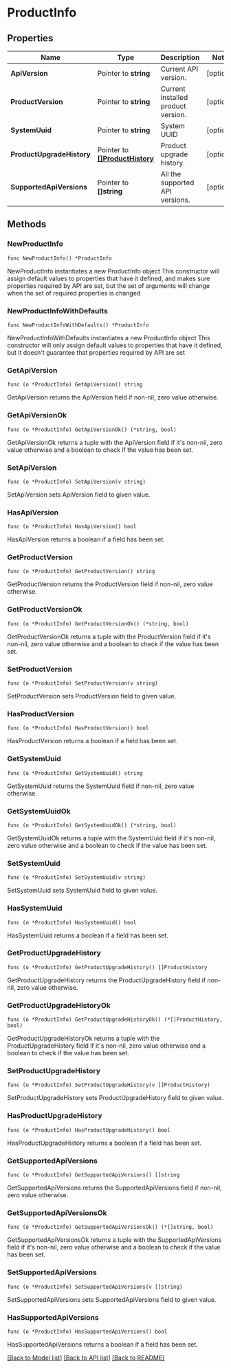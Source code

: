 # ProductInfo

## Properties

Name | Type | Description | Notes
------------ | ------------- | ------------- | -------------
**ApiVersion** | Pointer to **string** | Current API version. | [optional] 
**ProductVersion** | Pointer to **string** | Current installed product version. | [optional] 
**SystemUuid** | Pointer to **string** | System UUID | [optional] 
**ProductUpgradeHistory** | Pointer to [**[]ProductHistory**](ProductHistory.md) | Product upgrade history. | [optional] 
**SupportedApiVersions** | Pointer to **[]string** | All the supported API versions. | [optional] 

## Methods

### NewProductInfo

`func NewProductInfo() *ProductInfo`

NewProductInfo instantiates a new ProductInfo object
This constructor will assign default values to properties that have it defined,
and makes sure properties required by API are set, but the set of arguments
will change when the set of required properties is changed

### NewProductInfoWithDefaults

`func NewProductInfoWithDefaults() *ProductInfo`

NewProductInfoWithDefaults instantiates a new ProductInfo object
This constructor will only assign default values to properties that have it defined,
but it doesn't guarantee that properties required by API are set

### GetApiVersion

`func (o *ProductInfo) GetApiVersion() string`

GetApiVersion returns the ApiVersion field if non-nil, zero value otherwise.

### GetApiVersionOk

`func (o *ProductInfo) GetApiVersionOk() (*string, bool)`

GetApiVersionOk returns a tuple with the ApiVersion field if it's non-nil, zero value otherwise
and a boolean to check if the value has been set.

### SetApiVersion

`func (o *ProductInfo) SetApiVersion(v string)`

SetApiVersion sets ApiVersion field to given value.

### HasApiVersion

`func (o *ProductInfo) HasApiVersion() bool`

HasApiVersion returns a boolean if a field has been set.

### GetProductVersion

`func (o *ProductInfo) GetProductVersion() string`

GetProductVersion returns the ProductVersion field if non-nil, zero value otherwise.

### GetProductVersionOk

`func (o *ProductInfo) GetProductVersionOk() (*string, bool)`

GetProductVersionOk returns a tuple with the ProductVersion field if it's non-nil, zero value otherwise
and a boolean to check if the value has been set.

### SetProductVersion

`func (o *ProductInfo) SetProductVersion(v string)`

SetProductVersion sets ProductVersion field to given value.

### HasProductVersion

`func (o *ProductInfo) HasProductVersion() bool`

HasProductVersion returns a boolean if a field has been set.

### GetSystemUuid

`func (o *ProductInfo) GetSystemUuid() string`

GetSystemUuid returns the SystemUuid field if non-nil, zero value otherwise.

### GetSystemUuidOk

`func (o *ProductInfo) GetSystemUuidOk() (*string, bool)`

GetSystemUuidOk returns a tuple with the SystemUuid field if it's non-nil, zero value otherwise
and a boolean to check if the value has been set.

### SetSystemUuid

`func (o *ProductInfo) SetSystemUuid(v string)`

SetSystemUuid sets SystemUuid field to given value.

### HasSystemUuid

`func (o *ProductInfo) HasSystemUuid() bool`

HasSystemUuid returns a boolean if a field has been set.

### GetProductUpgradeHistory

`func (o *ProductInfo) GetProductUpgradeHistory() []ProductHistory`

GetProductUpgradeHistory returns the ProductUpgradeHistory field if non-nil, zero value otherwise.

### GetProductUpgradeHistoryOk

`func (o *ProductInfo) GetProductUpgradeHistoryOk() (*[]ProductHistory, bool)`

GetProductUpgradeHistoryOk returns a tuple with the ProductUpgradeHistory field if it's non-nil, zero value otherwise
and a boolean to check if the value has been set.

### SetProductUpgradeHistory

`func (o *ProductInfo) SetProductUpgradeHistory(v []ProductHistory)`

SetProductUpgradeHistory sets ProductUpgradeHistory field to given value.

### HasProductUpgradeHistory

`func (o *ProductInfo) HasProductUpgradeHistory() bool`

HasProductUpgradeHistory returns a boolean if a field has been set.

### GetSupportedApiVersions

`func (o *ProductInfo) GetSupportedApiVersions() []string`

GetSupportedApiVersions returns the SupportedApiVersions field if non-nil, zero value otherwise.

### GetSupportedApiVersionsOk

`func (o *ProductInfo) GetSupportedApiVersionsOk() (*[]string, bool)`

GetSupportedApiVersionsOk returns a tuple with the SupportedApiVersions field if it's non-nil, zero value otherwise
and a boolean to check if the value has been set.

### SetSupportedApiVersions

`func (o *ProductInfo) SetSupportedApiVersions(v []string)`

SetSupportedApiVersions sets SupportedApiVersions field to given value.

### HasSupportedApiVersions

`func (o *ProductInfo) HasSupportedApiVersions() bool`

HasSupportedApiVersions returns a boolean if a field has been set.


[[Back to Model list]](../README.md#documentation-for-models) [[Back to API list]](../README.md#documentation-for-api-endpoints) [[Back to README]](../README.md)


